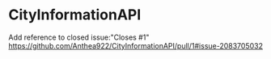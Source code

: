 # CityInformationAPI 
Add reference to closed issue:"Closes #1" 
https://github.com/Anthea922/CityInformationAPI/pull/1#issue-2083705032


